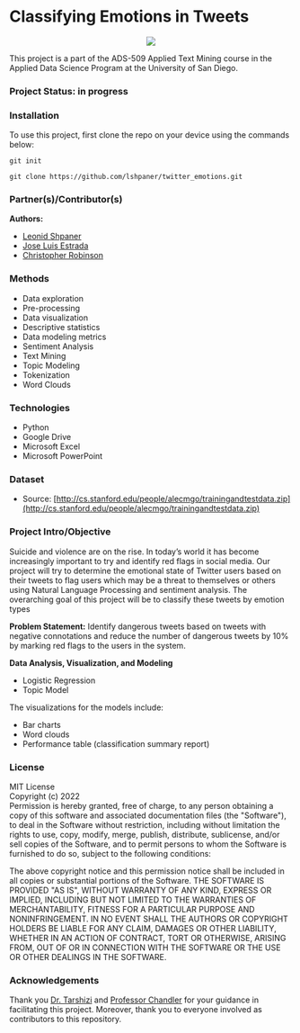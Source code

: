 # Classifying Emotions in Tweets

<p align = "center">
  <img src="https://beta.techcrunch.com/wp-content/uploads/2014/10/emojifast.gif">
</p>

This project is a part of the ADS-509 Applied Text Mining course in the Applied Data Science Program at the University of San Diego. 

### Project Status: in progress

### Installation

To use this project, first clone the repo on your device using the commands below:

`git init`

`git clone https://github.com/lshpaner/twitter_emotions.git`

### Partner(s)/Contributor(s)  
**Authors:**  
* [Leonid Shpaner](https://github.com/lshpaner)  
* [Jose Luis Estrada](https://github.com/jose-luis-estrada)  
* [Christopher Robinson](https://github.com/ChrisRobinsonUSD)  

### Methods  
* Data exploration    
* Pre-processing  
* Data visualization    
* Descriptive statistics  
* Data modeling metrics  
* Sentiment Analysis  
* Text Mining  
* Topic Modeling  
* Tokenization  
* Word Clouds

### Technologies
* Python 
* Google Drive
* Microsoft Excel
* Microsoft PowerPoint

### Dataset
* Source: [http://cs.stanford.edu/people/alecmgo/trainingandtestdata.zip](http://cs.stanford.edu/people/alecmgo/trainingandtestdata.zip)

### Project Intro/Objective

Suicide and violence are on the rise. In today’s world it has become increasingly important to try and identify red flags in social media. Our project will try to determine the emotional state of Twitter users based on their tweets to flag users which may be a threat to themselves or others using Natural Language Processing and sentiment analysis. The overarching goal of this project will be to classify these tweets by emotion types

**Problem Statement:** Identify dangerous tweets based on tweets with negative connotations and reduce the number of dangerous tweets by 10\% by marking red flags to the users in the system.

**Data Analysis, Visualization, and Modeling**  
* Logistic Regression
* Topic Model

The visualizations for the models include: 
* Bar charts  
* Word clouds  
* Performance table (classification summary report)

### License
MIT License  
Copyright (c) 2022  
Permission is hereby granted, free of charge, to any person obtaining a copy of this software and associated documentation files (the "Software"), to deal in the Software without restriction, including without limitation the rights to use, copy, modify, merge, publish, distribute, sublicense, and/or sell copies of the Software, and to permit persons to whom the Software is furnished to do so, subject to the following conditions:

The above copyright notice and this permission notice shall be included in all copies or substantial portions of the Software. THE SOFTWARE IS PROVIDED "AS IS", WITHOUT WARRANTY OF ANY KIND, EXPRESS OR IMPLIED, INCLUDING BUT NOT LIMITED TO THE WARRANTIES OF MERCHANTABILITY, FITNESS FOR A PARTICULAR PURPOSE AND NONINFRINGEMENT. IN NO EVENT SHALL THE AUTHORS OR COPYRIGHT HOLDERS BE LIABLE FOR ANY CLAIM, DAMAGES OR OTHER LIABILITY, WHETHER IN AN ACTION OF CONTRACT, TORT OR OTHERWISE, ARISING FROM, OUT OF OR IN CONNECTION WITH THE SOFTWARE OR THE USE OR OTHER DEALINGS IN THE SOFTWARE.

### Acknowledgements
Thank you [Dr. Tarshizi](https://www.github.com/behrang61) and [Professor Chandler](https://www.github.com/37chandler) for your guidance in facilitating this project. Moreover, thank you to everyone involved as contributors to this repository.